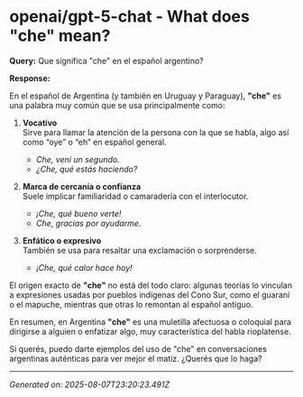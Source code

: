 # openai/gpt-5-chat - What does "che" mean?

**Query:** Que significa "che" en el español argentino?



**Response:**

En el español de Argentina (y también en Uruguay y Paraguay), **"che"** es una palabra muy común que se usa principalmente como:

1. **Vocativo**  
   Sirve para llamar la atención de la persona con la que se habla, algo así como “oye” o “eh” en español general.  
   - *Che, vení un segundo.*  
   - *¿Che, qué estás haciendo?*

2. **Marca de cercanía o confianza**  
   Suele implicar familiaridad o camaradería con el interlocutor.  
   - *¡Che, qué bueno verte!*  
   - *Che, gracias por ayudarme.*

3. **Enfático o expresivo**  
   También se usa para resaltar una exclamación o sorprenderse.  
   - *¡Che, qué calor hace hoy!*  

El origen exacto de **"che"** no está del todo claro: algunas teorías lo vinculan a expresiones usadas por pueblos indígenas del Cono Sur, como el guaraní o el mapuche, mientras que otras lo remontan al español antiguo.

En resumen, en Argentina **"che"** es una muletilla afectuosa o coloquial para dirigirse a alguien o enfatizar algo, muy característica del habla rioplatense.

Si querés, puedo darte ejemplos del uso de "che" en conversaciones argentinas auténticas para ver mejor el matiz. ¿Querés que lo haga?

---
*Generated on: 2025-08-07T23:20:23.491Z*
